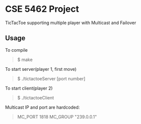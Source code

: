 # CSE 5462 Project
TicTacToe supporting multiple player with Multicast and Failover

## Usage
To compile

> $ make

To start server(player 1, first move)

> $ ./tictactoeServer [port number]

To start client(player 2)
> $ ./tictactoeClient 

Multicast IP and port are hardcoded:
> MC_PORT 1818
> MC_GROUP "239.0.0.1"
